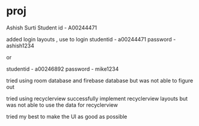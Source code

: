 # proj

Ashish Surti
Student id - A00244471

added login layouts , 
use to login 
studentid - a00244471
password - ashish1234

or

studentid - a00246892
password - mike1234

tried using room database and firebase database but was not able to figure out 

tried using recyclerview 
successfully implement recyclerview layouts but was not able to use the data for recyclerview 

tried my best to make the UI as good as possible 

